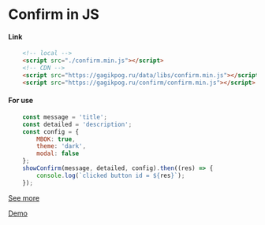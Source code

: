 # Confirm in JS

#### Link 
```html
    <!-- local -->
    <script src="./confirm.min.js"></script>
    <!-- CDN -->
    <script src="https://gagikpog.ru/data/libs/confirm.min.js"></script>
    <script src="https://gagikpog.ru/confirm/confirm.min.js"></script>
```

#### For use
``` js
    const message = 'title';
    const detailed = 'description';
    const config = {
        MBOK: true,
        theme: 'dark',
        modal: false
    };
    showConfirm(message, detailed, config).then((res) => {
        console.log(`clicked button id = ${res}`);
    });
```

[See more](https://github.com/gagikpog/confirm/blob/master/main.js)

[Demo](https://gagikpog.ru/confirm/)
